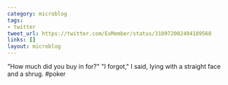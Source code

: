 ```yaml
---
category: microblog
tags:
- twitter
tweet_url: https://twitter.com/ExMember/status/310972002494189568
links: []
layout: microblog
---
```

"How much did you buy in for?" "I forgot," I said, lying with a straight face and a shrug. #poker
